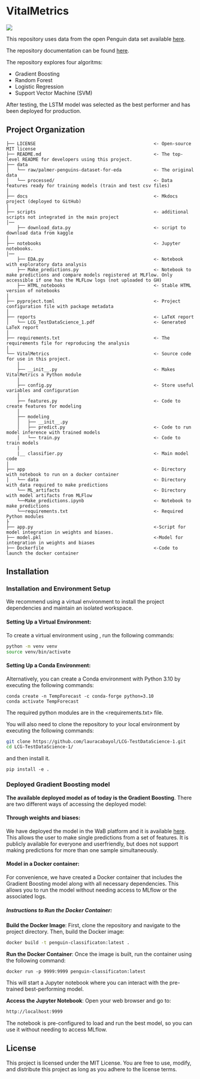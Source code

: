 # VitalMetrics

<a target="_blank" href="https://cookiecutter-data-science.drivendata.org/">
    <img src="https://img.shields.io/badge/CCDS-Project%20template-328F97?logo=cookiecutter" />
</a>

 This repository uses data from the open Penguin data set available [here](https://www.kaggle.com/datasets/satyajeetrai/palmer-penguins-dataset-for-eda).

The repository documentation can be found [here](https://lauracabayol.github.io/LCG-TestDataScience-1/).

The repository explores four algoritms: 

- Gradient Boosting
- Random Forest
- Logistic Regression
- Support Vector Machine (SVM)

After testing, the LSTM model was selected as the best performer and has been deployed for production.

## Project Organization

```
├── LICENSE                                            <- Open-source MIT license 
├── README.md                                          <- The top-level README for developers using this project.
├── data
│   └── raw/palmer-penguins-dataset-for-eda            <- The original data
│   └── processed/                                     <- Data features ready for training models (train and test csv files)
│
├── docs                                               <- Mkdocs project (deployed to GitHub)
│
├── scripts                                            <- additional scripts not integrated in the main project
│──
    ├── download_data.py                               <- script to download data from kaggle
│
├── notebooks                                          <- Jupyter notebooks. 
│──
    ├── EDA.py                                         <- Notebook with exploratory data analysis
    ├── Make_predictions.py                            <- Notebook to make predictions and compare models registered at MLFlow. Only accessible if one has the MLFLow logs (not uploaded to GH)
    ├── HTML_notebooks                                 <- Stable HTML version of notebooks
│
├── pyproject.toml                                     <- Project configuration file with package metadata  
│
├── reports                                            <- LaTeX report
│   └── LCG_TestDataScience_1.pdf                      <- Generated LaTeX report
│
├── requirements.txt                                   <- The requirements file for reproducing the analysis 
│
└── VitalMetrics                                       <- Source code for use in this project.
    │
    ├── __init__.py                                    <- Makes VitalMetrics a Python module
    │
    ├── config.py                                      <- Store useful variables and configuration
    │    
    ├── features.py                                    <- Code to create features for modeling
    │
    ├── modeling                
    │   ├── __init__.py 
    │   ├── predict.py                                 <- Code to run model inference with trained models          
    │   └── train.py                                   <- Code to train models
    |
    |__ classifier.py                                  <- Main model code
│
├── app                                                <- Directory with notebook to run on a docker container
│   └── data                                           <- Directory with data required to make predictions
    └── ML_artifacts                                   <- Directory with model artifacts from MLFlow
    └──Make_predictions.ipynb                          <- Notebook to make predictions
    └──requirements.txt                                <- Required Python modules
├
├── app.py                                             <-Script for model integration in weights and biases.
├── model.pkl                                          <-Model for integration in weights and biases
├── Dockerfile                                         <-Code to launch the docker container
```

## Installation

### Installation and Environment Setup
We recommend using a virtual environment to install the project dependencies and maintain an isolated workspace.
#### Setting Up a Virtual Environment:
To create a virtual environment using <venv>, run the following commands:
```bash
python -m venv venv
source venv/bin/activate   
```
#### Setting Up a Conda Environment:
Alternatively, you can create a Conda environment with Python 3.10 by executing the following commands:
```
conda create -n TempForecast -c conda-forge python=3.10
conda activate TempForecast
```
The required python modules are in the <requirements.txt> file.

You will also need to clone the repository to your local environment by executing the following commands:

```bash
git clone https://github.com/lauracabayol/LCG-TestDataScience-1.git
cd LCG-TestDataScience-1/
```
and then install it.

```
pip install -e .
``` 

### Deployed Gradient Boosting model
**The available deployed model as of today is the Gradient Boosting**. There are two different ways of accessing the deployed model:

#### Through weights and biases:
We have deployed the model in the WaB platform and it is available [here](https://huggingface.co/spaces/lauracabayol/PENGUINS_CLASSIFIER). This allows the user to make single predictions from a set of features. It is publicly available for everyone and userfriendly, but does not support making predictions for more than one sample simultaneously. 

#### Model in a Docker container:

For convenience, we have created a Docker container that includes the Gradient Boosting model along with all necessary dependencies. This allows you to run the model without needing access to MLflow or the associated logs.

##### Instructions to Run the Docker Container:

**Build the Docker Image**: First, clone the repository and navigate to the project directory. Then, build the Docker image:
```bash
docker build -t penguin-classificaton:latest .
```
**Run the Docker Container**: Once the image is built, run the container using the following command:
```
docker run -p 9999:9999 penguin-classificaton:latest
```
This will start a Jupyter notebook where you can interact with the pre-trained best-performing model.

**Access the Jupyter Notebook**: Open your web browser and go to:
```bash
http://localhost:9999
```
The notebook is pre-configured to load and run the best model, so you can use it without needing to access MLflow.

## License

This project is licensed under the MIT License. You are free to use, modify, and distribute this project as long as you adhere to the license terms.






